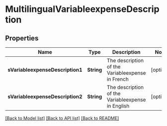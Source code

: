# MultilingualVariableexpenseDescription

## Properties
Name | Type | Description | Notes
------------ | ------------- | ------------- | -------------
**sVariableexpenseDescription1** | **String** | The description of the Variableexpense in French | [optional] 
**sVariableexpenseDescription2** | **String** | The description of the Variableexpense in English | [optional] 

[[Back to Model list]](../README.md#documentation-for-models) [[Back to API list]](../README.md#documentation-for-api-endpoints) [[Back to README]](../README.md)


